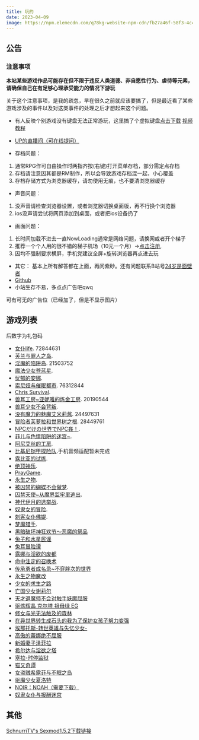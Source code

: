 ```yaml
---
title: 玩的
date: 2023-04-09
image: https://npm.elemecdn.com/q78kg-website-npm-cdn/fb27a46f-58f3-4c40-ba84-fdf9cf8ac528.jpg
---
```


## 公告

### 注意事项

**本站某些游戏作品可能存在但不限于违反人类道德、非自愿性行为、虐待等元素，请确保自己在有足够心理承受能力的情况下游玩**

关于这个注意事项，是我的疏忽，早在很久之前就应该要搞了，但是最近看了某些游戏涉及的事件以及对这类事件的处理之后才想起来这个问题。

*  有人反映个别游戏没有键盘无法正常游玩，这里搞了个虚拟键盘[点击下载](https://wwm.lanzouy.com/ix1TA09muc9i) [视频教程](https://www.bilibili.com/video/BV1rY4y1c7gF?spm_id_from=333.999.list.card_archive.click&vd_source=801795c39b69f97463626c47636619c6)

*  [UP的直播间（可在线提问）](https://live.bilibili.com/h5/25002061)
*  存档问题：
1. 通常RPG作可自由操作时两指齐按(右键)打开菜单存档，部分需定点存档
2. 存档请注意因其都是RM制作，所以会导致游戏存档混一起，小心覆盖
3. 存档存储方式为浏览器缓存，请勿使用无痕，也不要清浏览器缓存

* 声音问题：
1. 没声音请检查浏览器设置，或者浏览器切换桌面版，再不行换个浏览器
2. ios没声请尝试将网页添加到桌面，或者把ios设备扔了

* 画面问题：
1. 长时间加载不进去一直NowLoading通常是网络问题，请换网或者开个梯子 
2. 推荐一个个人用的很不错的梯子机场（10元一个月）→[点击注册](https://www.efcloud.net/#/register?code=51iZI5KU),
3. 因均不强制要求横屏，手机党建议全屏+旋转浏览器再点进去玩

* 其它：
基本上所有解答都在上面，再问紫砂。还有问题联系B站号[24岁是面壁者](https://space.bilibili.com/383769313/)
*  [Github](https://github.com/amemei)
*  小站生存不易，多点点广告吧qwq
<a class="tbaru">
   <script type="text/javascript">
      var uid = '460256';
      var wid = '692599';
      var pop_tag = document.createElement('script');pop_tag.src='//cdn.popcash.net/show.js';document.body.appendChild(pop_tag);
      pop_tag.onerror = function() {pop_tag = document.createElement('script');pop_tag.src='//cdn2.popcash.net/show.js';document.body.appendChild(pop_tag)};
   </script>
   可有可无的广告位（已经加了，但是不显示图片）
</a>

## 游戏列表

后数字为礼包码
*  [女仆life](https://amemei.github.io/MaidLife/). 72844631
*  [芙兰与罪人之岛](https://amemei.github.io/FuranToZaininNoSima/index.html).
*  [淫魔的陷阱岛](https://amemei.github.io/TrapIsland/index.html). 21503752
*  [魔法少女苍蓝星](https://amemei.github.io/Cang-LAN-STAR/index.html).
*  [忧郁的安娜](https://amemei.github.io/melancholianna/index.html).
*  [索尼娅与催眠都市](https://amemei.github.io/HypnoticCity/index.html). 76312844
*  [Chris Survival](https://amemei.github.io/ChrisSurvival/index.html).
*  [兽耳工房~亚妮雅的炼金工房](https://amemei.github.io/AnimalEarWorkshop/index.html). 20190544
*  [兽耳少女不会背叛](https://amemei.github.io/Beasteargirl/index.html).
*  [没有魔力的魅魔艾米莉酱](https://amemei.github.io/Emily/index.html). 24497631
*  [冒险者芙萝拉和世界树之根](https://amemei.github.io/Yggdrasill/index.html). 28449761
*  [NPCだけの世界でNPC姦！](https://amemei.github.io/NPC/index.html).
*  [菲儿与色情陷阱的迷宫~](https://amemei.github.io/GUARDIANSTRAP/index.html).
*  [阿尼艾丝的工房](https://amemei.github.io/Anies/index.html).
*  [比基尼铠甲探险队](https://amemei.github.io/BikiniArmor/index.html).手机音频适配暂未完成
*  [露比亚的试炼](https://amemei.github.io/Rubia/index.html).
*  [绝顶神乐](https://amemei.github.io/Kagura/).
*  [PrayGame](https://amemei.github.io/PrayGame/).
*  [永生之物](https://amemei.github.io/Ambrosia/).
*  [被囚禁的蝴蝶不会做梦](https://amemei.github.io/butterfly/).
*  [囚禁天使~从魔界监牢里逃出](https://amemei.github.io/ImprisonedAngel/).
*  [神代伊月的选举战](https://amemei.github.io/Electoralwarfare/).
*  [奴隶女的冒险](https://amemei.github.io/slave/).
*  [刺客女仆佛媞](https://amemei.github.io/Assassinmaid/).
*  [梦魔猎手](https://amemei.github.io/NightmareHunter/).
*  [黑暗破坏神狂欢节～恶魔的祭品](https://amemei.github.io/Diablo)
*  [兔子和水星民谣](https://suswhw.github.io/MECHANICA)
*  [兔耳冒险谭](https://suswhw.github.io/TRMXT)
*  [露娜与淫欲的废都](https://suswhw.github.io/LNYYYDFD)
*  [命中注定的召唤术](https://suswhw.github.io/MZZDDZHS)
*  [传承勇者成名录~不穿胖次的世界](https://suswhw.github.io/CCYZCMLBCPCDSJ)
*  [永生之物魔改](https://suswhw.github.io/Ambrosia/)
*  [少女的求生之路](https://suswhw.github.io/SNDQSZL)
*  [亡国少女谢莉尔](https://suswhw.github.io/Belial-Red)
*  [天才退魔师不会对触手妖魔屈服](https://suswhw.github.io/TCTMSBHDCSYMQF)
*  [驱炼辉晶 克尔塔 祖母绿 EG](https://suswhw.github.io/QLHJKRTZMLEG)
*  [修女与光无法触及的森林](https://suswhw.github.io/XNYGWFCJDSL/)
*  [在异世界转生成石头的我为了保护女孩子努力变强](https://suswhw.github.io/ZYSJZSWSTDWWLBHNHZNLBQ/)
*  [埃那托斯-转世英雄与失忆少女-](https://suswhw.github.io/Enatus-Radi/)
*  [高傲的蕾娜绝不屈服](https://suswhw.github.io/GADLNJBQF/)
*  [新婚妻子泽菲拉](https://suswhw.github.io/Zefira/)
*  [希尔达与淫欲之塔](https://suswhw.github.io/XEDYYYZT/)
*  [塞拉-时停监狱](https://suswhw.github.io/SLSTJY/)
*  [猫又奇谭](https://suswhw.github.io/MYQT/)
*  [女盗贼希露菲与不眠之岛](https://suswhw.github.io/Sylphy-and-the-Sleepless-Island/)
*  [驱魔少女夏洛特](https://suswhw.github.io/ExorcistCharlotte/)
*  [NOIR：NOAH（需要下载）](https://amemei.github.io/2023/02/22/%E4%B8%8B%E8%BD%BD/)
*  [奴隶女仆与报酬迷宫](https://suswhw.github.io/NLNPYBCMG/)

## 其他

[SchnurriTV's Sexmod1.5.2下载链接](https://www.file4.net/f-1xxP)
